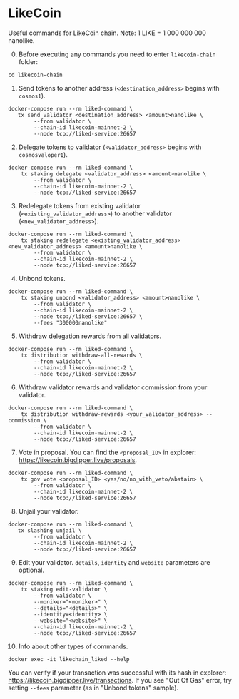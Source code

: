 # LikeCoin
Useful commands for LikeCoin chain. Note: 1 LIKE = 1 000 000 000 nanolike.

0. Before executing any commands you need to enter ``likecoin-chain`` folder:
```
cd likecoin-chain
```
1. Send tokens to another address (``<destination_address>`` begins with ``cosmos1``).
```
docker-compose run --rm liked-command \
   tx send validator <destination_address> <amount>nanolike \
        --from validator \
        --chain-id likecoin-mainnet-2 \
        --node tcp://liked-service:26657
```
2. Delegate tokens to validator (``<validator_address>`` begins with ``cosmosvaloper1``).
```
docker-compose run --rm liked-command \
    tx staking delegate <validator_address> <amount>nanolike \
        --from validator \
        --chain-id likecoin-mainnet-2 \
        --node tcp://liked-service:26657
```
3. Redelegate tokens from existing validator (``<existing_validator_address>``) to another validator (``<new_validator_address>``).
```
docker-compose run --rm liked-command \
    tx staking redelegate <existing_validator_address> <new_validator_address> <amount>nanolike \
        --from validator \
        --chain-id likecoin-mainnet-2 \
        --node tcp://liked-service:26657
```
4. Unbond tokens.
```
docker-compose run --rm liked-command \
    tx staking unbond <validator_address> <amount>nanolike \
        --from validator \
        --chain-id likecoin-mainnet-2 \
        --node tcp://liked-service:26657 \
        --fees "300000nanolike"
```
5. Withdraw delegation rewards from all validators.
```
docker-compose run --rm liked-command \
    tx distribution withdraw-all-rewards \
        --from validator \
        --chain-id likecoin-mainnet-2 \
        --node tcp://liked-service:26657
```
6. Withdraw validator rewards and validator commission from your validator.
```
docker-compose run --rm liked-command \
    tx distribution withdraw-rewards <your_validator_address> --commission \
        --from validator \
        --chain-id likecoin-mainnet-2 \
        --node tcp://liked-service:26657
```
7. Vote in proposal. You can find the ``<proposal_ID>`` in explorer: https://likecoin.bigdipper.live/proposals.
```
docker-compose run --rm liked-command \
    tx gov vote <proposal_ID> <yes/no/no_with_veto/abstain> \
        --from validator \
        --chain-id likecoin-mainnet-2 \
        --node tcp://liked-service:26657
```
8. Unjail your validator.
```
docker-compose run --rm liked-command \
   tx slashing unjail \
        --from validator \
        --chain-id likecoin-mainnet-2 \
        --node tcp://liked-service:26657
```
9. Edit your validator. ``details``, ``identity`` and ``website`` parameters are optional.
```
docker-compose run --rm liked-command \
    tx staking edit-validator \
        --from validator \
        --moniker="<moniker>" \
        --details="<details>" \
        --identity=<identity> \
        --website="<website>" \
        --chain-id likecoin-mainnet-2 \
        --node tcp://liked-service:26657
```
10. Info about other types of commands.
```
docker exec -it likechain_liked --help
```
You can verify if your transaction was successful with its hash in explorer: https://likecoin.bigdipper.live/transactions. If you see "Out Of Gas" error, try setting ``--fees`` parameter (as in "Unbond tokens" sample).
